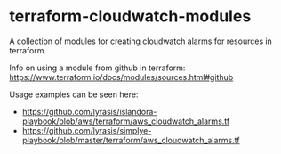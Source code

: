 # terraform-cloudwatch-modules
A collection of modules for creating cloudwatch alarms for resources in terraform.

Info on using a module from github in terraform:
https://www.terraform.io/docs/modules/sources.html#github

Usage examples can be seen here: 
- https://github.com/lyrasis/islandora-playbook/blob/aws/terraform/aws_cloudwatch_alarms.tf
- https://github.com/lyrasis/simplye-playbook/blob/master/terraform/aws_cloudwatch_alarms.tf

